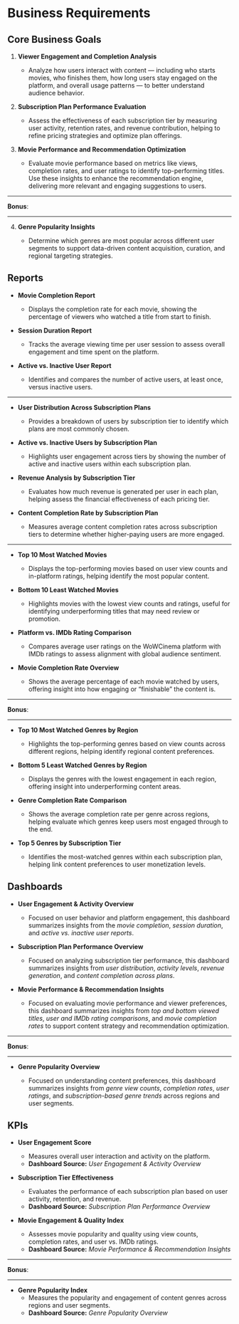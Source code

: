 # Business Requirements

## Core Business Goals

1. **Viewer Engagement and Completion Analysis**

   - Analyze how users interact with content — including who starts movies, who finishes them, how long users stay engaged on the platform, and overall usage patterns — to better understand audience behavior.

2. **Subscription Plan Performance Evaluation**

   - Assess the effectiveness of each subscription tier by measuring user activity, retention rates, and revenue contribution, helping to refine pricing strategies and optimize plan offerings.

3. **Movie Performance and Recommendation Optimization**

   - Evaluate movie performance based on metrics like views, completion rates, and user ratings to identify top-performing titles. Use these insights to enhance the recommendation engine, delivering more relevant and engaging suggestions to users.

---

**Bonus**:

---

4. **Genre Popularity Insights**

   - Determine which genres are most popular across different user segments to support data-driven content acquisition, curation, and regional targeting strategies.

## Reports

- **Movie Completion Report**

  - Displays the completion rate for each movie, showing the percentage of viewers who watched a title from start to finish.

- **Session Duration Report**

  - Tracks the average viewing time per user session to assess overall engagement and time spent on the platform.

- **Active vs. Inactive User Report**

  - Identifies and compares the number of active users, at least once, versus inactive users.

---

- **User Distribution Across Subscription Plans**

  - Provides a breakdown of users by subscription tier to identify which plans are most commonly chosen.

- **Active vs. Inactive Users by Subscription Plan**

  - Highlights user engagement across tiers by showing the number of active and inactive users within each subscription plan.

- **Revenue Analysis by Subscription Tier**

  - Evaluates how much revenue is generated per user in each plan, helping assess the financial effectiveness of each pricing tier.

- **Content Completion Rate by Subscription Plan**

  - Measures average content completion rates across subscription tiers to determine whether higher-paying users are more engaged.

---

- **Top 10 Most Watched Movies**

  - Displays the top-performing movies based on user view counts and in-platform ratings, helping identify the most popular content.

- **Bottom 10 Least Watched Movies**

  - Highlights movies with the lowest view counts and ratings, useful for identifying underperforming titles that may need review or promotion.

- **Platform vs. IMDb Rating Comparison**

  - Compares average user ratings on the WoWCinema platform with IMDb ratings to assess alignment with global audience sentiment.

- **Movie Completion Rate Overview**

  - Shows the average percentage of each movie watched by users, offering insight into how engaging or “finishable” the content is.

---

**Bonus**:

---

- **Top 10 Most Watched Genres by Region**

  - Highlights the top-performing genres based on view counts across different regions, helping identify regional content preferences.

- **Bottom 5 Least Watched Genres by Region**

  - Displays the genres with the lowest engagement in each region, offering insight into underperforming content areas.

- **Genre Completion Rate Comparison**

  - Shows the average completion rate per genre across regions, helping evaluate which genres keep users most engaged through to the end.

- **Top 5 Genres by Subscription Tier**

  - Identifies the most-watched genres within each subscription plan, helping link content preferences to user monetization levels.

## Dashboards

- **User Engagement & Activity Overview**

  - Focused on user behavior and platform engagement, this dashboard summarizes insights from the _movie completion_, _session duration_, and _active vs. inactive user reports_.

- **Subscription Plan Performance Overview**

  - Focused on analyzing subscription tier performance, this dashboard summarizes insights from _user distribution_, _activity levels_, _revenue generation_, and _content completion across plans_.

- **Movie Performance & Recommendation Insights**

  - Focused on evaluating movie performance and viewer preferences, this dashboard summarizes insights from _top and bottom viewed titles_, _user and IMDb rating comparisons_, and _movie completion rates_ to support content strategy and recommendation optimization.

---

**Bonus**:

---

- **Genre Popularity Overview**

  - Focused on understanding content preferences, this dashboard summarizes insights from _genre view counts_, _completion rates_, _user ratings_, and _subscription-based genre trends_ across regions and user segments.

## KPIs

- **User Engagement Score**

  - Measures overall user interaction and activity on the platform.
  - **Dashboard Source:** _User Engagement & Activity Overview_

- **Subscription Tier Effectiveness**

  - Evaluates the performance of each subscription plan based on user activity, retention, and revenue.
  - **Dashboard Source:** _Subscription Plan Performance Overview_

- **Movie Engagement & Quality Index**

  - Assesses movie popularity and quality using view counts, completion rates, and user vs. IMDb ratings.
  - **Dashboard Source:** _Movie Performance & Recommendation Insights_

---

**Bonus**:

---

- **Genre Popularity Index**
  - Measures the popularity and engagement of content genres across regions and user segments.
  - **Dashboard Source:** _Genre Popularity Overview_
